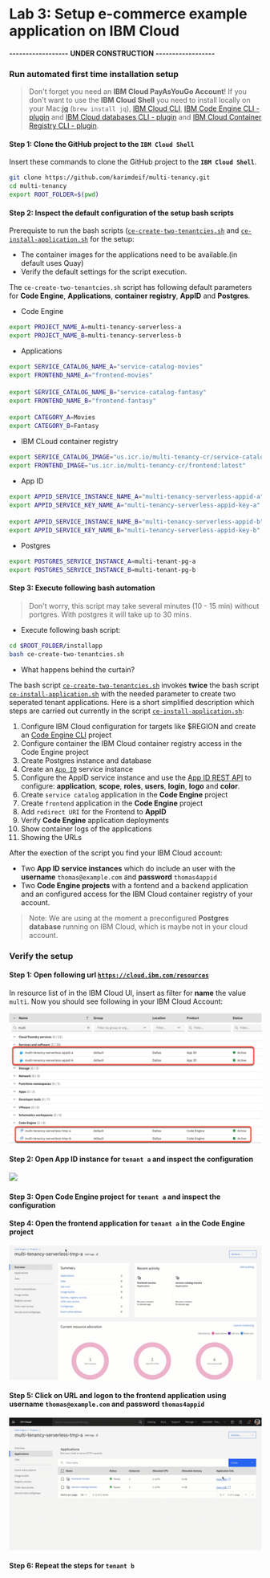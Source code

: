 # Lab 3: Setup e-commerce example application on IBM Cloud

**------------------**
**UNDER CONSTRUCTION**
**------------------**

### Run automated first time installation setup

> Don't forget you need an **IBM Cloud PayAsYouGo Account**!
> If you don't want to use the **IBM Cloud Shell** you need to install locally on your Mac:[jq](https://lzone.de/cheat-sheet/jq) (`brew install jq`), [IBM Cloud CLI](https://cloud.ibm.com/docs/cli?topic=cli-getting-started), [IBM Code Engine CLI - plugin](https://cloud.ibm.com/docs/codeengine?topic=codeengine-cli) and [IBM Cloud databases CLI - plugin](https://cloud.ibm.com/docs/databases-cli-plugin?topic=databases-cli-plugin-cdb-reference) and [IBM Cloud Container Registry CLI - plugin](https://cloud.ibm.com/docs/Registry?topic=container-registry-cli-plugin-containerregcli&locale=de).


#### Step 1: Clone the GitHub project to the **`IBM Cloud Shell`**

Insert these commands to clone the GitHub project to the **`IBM Cloud Shell`**.

```sh
git clone https://github.com/karimdeif/multi-tenancy.git
cd multi-tenancy
export ROOT_FOLDER=$(pwd)
```

#### Step 2: Inspect the default configuration of the setup bash scripts

Prerequiste to run the bash scripts ([`ce-create-two-tenantcies.sh`](https://github.com/karimdeif/multi-tenancy/blob/main/installapp/ce-create-two-tenantcies.sh) and [`ce-install-application.sh`](https://github.com/karimdeif/multi-tenancy/blob/main/installapp/ce-install-application.sh) for the setup:

* The container images for the applications need to be available.(in default uses Quay)
* Verify the default settings for the script execution.

The `ce-create-two-tenantcies.sh` script has following default parameters for **Code Engine**, **Applications**, **container registry**, **AppID** and **Postgres**.

*  Code Engine

```sh
export PROJECT_NAME_A=multi-tenancy-serverless-a
export PROJECT_NAME_B=multi-tenancy-serverless-b
```

* Applications

```sh
export SERVICE_CATALOG_NAME_A="service-catalog-movies"
export FRONTEND_NAME_A="frontend-movies"

export SERVICE_CATALOG_NAME_B="service-catalog-fantasy"
export FRONTEND_NAME_B="frontend-fantasy"

export CATEGORY_A=Movies
export CATEGORY_B=Fantasy
```

* IBM CLoud container registry

```sh
export SERVICE_CATALOG_IMAGE="us.icr.io/multi-tenancy-cr/service-catalog:latest"
export FRONTEND_IMAGE="us.icr.io/multi-tenancy-cr/frontend:latest"
```

* App ID

```sh
export APPID_SERVICE_INSTANCE_NAME_A="multi-tenancy-serverless-appid-a"
export APPID_SERVICE_KEY_NAME_A="multi-tenancy-serverless-appid-key-a"

export APPID_SERVICE_INSTANCE_NAME_B="multi-tenancy-serverless-appid-b"
export APPID_SERVICE_KEY_NAME_B="multi-tenancy-serverless-appid-key-b"
```

* Postgres

```sh
export POSTGRES_SERVICE_INSTANCE_A=multi-tenant-pg-a
export POSTGRES_SERVICE_INSTANCE_B=multi-tenant-pg-b
```

#### Step 3: Execute following bash automation

> Don't worry, this script may take several minutes (10 - 15 min) without portgres. With postgres it will take up to 30 mins.

* Execute following bash script:

```sh
cd $ROOT_FOLDER/installapp
bash ce-create-two-tenantcies.sh
```

* What happens behind the curtain?

The bash script [`ce-create-two-tenantcies.sh`](https://github.com/karimdeif/multi-tenancy/blob/main/installapp/ce-create-two-tenantcies.sh) invokes **twice** the bash script [`ce-install-application.sh`](https://github.com/karimdeif/multi-tenancy/blob/main/installapp/ce-install-application.sh) with the needed parameter to create two seperated tenant applications. Here is a short simplified description which steps are carried out currently in the script [`ce-install-application.sh`](https://github.com/karimdeif/multi-tenancy/blob/main/installapp/ce-install-application.sh):

 1. Configure IBM Cloud configuration for targets like $REGION and create an [Code Engine CLI](https://cloud.ibm.com/docs/codeengine?topic=codeengine-cli) project
 2. Configure container the IBM Cloud container registry access in the Code Engine project
 3. Create Postgres instance and database
 4. Create an [`App ID`](https://cloud.ibm.com/docs/appid) service instance
 5. Configure the AppID service instance and use the [App ID REST API](https://cloud.ibm.com/apidocs/app-id/management#introduction) to configure: **application**, **scope**, **roles**, **users**, **login**,  **logo** and **color**.
 6. Create `service catalog` application in the **Code Engine** project
 7. Create `frontend` application in the **Code Engine** project
 8. Add `redirect URI` for the Frontend to **AppID**
 9. Verify **Code Engine** application deployments
 10. Show container logs of the applications
 11. Showing the URLs

 After the exection of the script you find your IBM Cloud account:

 - Two **App ID service instances** which do include an user with the **username** `thomas@example.com` and **password** `thomas4appid`
 - Two **Code Engine projects** with a fontend and a backend application and an configured access for the IBM Cloud container registry of your account.

 > Note: We are using at the moment a preconfigured **Postgres database** running on IBM Cloud, which is maybe not in your cloud account.

### Verify the setup

#### Step 1: Open following url [`https://cloud.ibm.com/resources`](https://cloud.ibm.com/resources)

In resource list of in the IBM Cloud UI, insert as filter for **name** the value `multi`. Now you should see following in your IBM Cloud Account:

![](images/Mulit-Tenancy-automatic-creation-02.png)

#### Step 2: Open App ID instance for `tenant a` and inspect the configuration

![](images/Mulit-Tenancy-automatic-running-example-01.gif)

#### Step 3: Open Code Engine project for `tenant a` and inspect the configuration

#### Step 4: Open the frontend application for `tenant a` in the Code Engine project

![](images/Mulit-Tenancy-automatic-running-example-03.gif)

#### Step 5: Click on URL and logon to the frontend application using **username** `thomas@example.com` and **password** `thomas4appid`

![](images/Mulit-Tenancy-automatic-running-example-02.gif)

#### Step 6: Repeat the steps for `tenant b`










